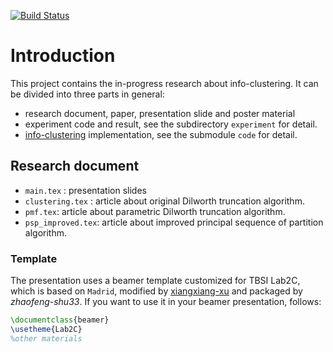 [![Build Status](https://travis-ci.com/zhaofeng-shu33/info-clustering-research.svg?branch=master)](https://travis-ci.com/zhaofeng-shu33/info-clustering-research)

# Introduction
This project contains the in-progress research about info-clustering. 
It can be divided into three parts in general:

* research document, paper, presentation slide and poster material
* experiment code and result, see the subdirectory `experiment` for detail.
* [info-clustering](https://github.com/zhaofeng-shu33/principal_sequence_of_partition) implementation, see the submodule `code` for detail.

## Research document
 * `main.tex` : presentation slides
 * `clustering.tex` : article about original Dilworth truncation algorithm.
 * `pmf.tex`: article about parametric Dilworth truncation algorithm. 
 * `psp_improved.tex`: article about improved principal sequence of partition algorithm.

### Template 
The presentation uses a beamer template customized for TBSI Lab2C, which is based on `Madrid`, modified by [xiangxiang-xu](https://xiangxiangxu.com/)
and packaged by *zhaofeng-shu33*. If you want to use it in your beamer presentation, follows:

```latex
\documentclass{beamer}
\usetheme{Lab2C}
%other materials
```

### 

